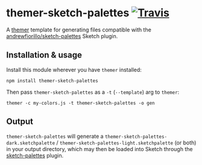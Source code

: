 # themer-sketch-palettes [![Travis](https://img.shields.io/travis/mjswensen/themer-sketch-palettes.svg)](https://travis-ci.org/mjswensen/themer-sketch-palettes)

A [themer](https://github.com/mjswensen/themer) template for generating files compatible with the [andrewfiorillo/sketch-palettes](https://github.com/andrewfiorillo/sketch-palettes) Sketch plugin.

## Installation & usage

Install this module wherever you have `themer` installed:

    npm install themer-sketch-palettes

Then pass `themer-sketch-palettes` as a `-t` (`--template`) arg to `themer`:

    themer -c my-colors.js -t themer-sketch-palettes -o gen

## Output

`themer-sketch-palettes` will generate a `themer-sketch-palettes-dark.sketchpalette` / `themer-sketch-palettes-light.sketchpalette` (or both) in your output directory, which may then be loaded into Sketch through the [sketch-palettes](https://github.com/andrewfiorillo/sketch-palettes) plugin.
